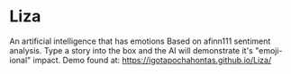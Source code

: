 # Liza
An artificial intelligence that has emotions
Based on afinn111 sentiment analysis. 
Type a story into the box and the AI will demonstrate it's "emoji-ional" impact. 
Demo found at:
https://igotapochahontas.github.io/Liza/

